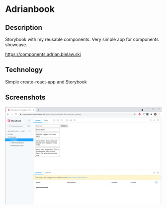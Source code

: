 # Adrianbook

## Description

Storybook with my reusable components. Very simple app for components showcase.

https://components.adrian.bielaw.ski

## Technology

Simple create-react-app and Storybook

## Screenshots

![main](./assets/main.jpg)
